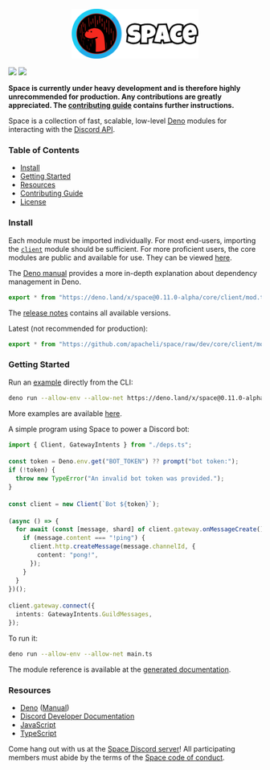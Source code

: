 <p align=center><img src=assets/preview.png width=50%></p>

[![](https://github.com/apacheli/Space/actions/workflows/ci.yaml/badge.svg)](https://github.com/apacheli/Space/actions/workflows/ci.yaml)
[![](https://canary.discord.com/api/guilds/812458966357377067/widget.png)](https://discord.gg/UQuA3EwXCV)

**Space is currently under heavy development and is therefore highly
unrecommended for production. Any contributions are greatly appreciated. The
[contributing guide](CONTRIBUTING.md) contains further instructions.**

Space is a collection of fast, scalable, low-level [Deno](https://deno.land/)
modules for interacting with the [Discord API](https://discord.dev/).

### Table of Contents

- [Install](#install)
- [Getting Started](#getting-started)
- [Resources](#resources)
- [Contributing Guide](CONTRIBUTING.md)
- [License](LICENSE.txt)

### Install

Each module must be imported individually. For most end-users, importing the
[`client`](core/client) module should be sufficient. For more proficient users,
the core modules are public and available for use. They can be viewed
[here](core).

The [Deno manual](https://deno.land/manual/examples/manage_dependencies)
provides a more in-depth explanation about dependency management in Deno.

```ts
export * from "https://deno.land/x/space@0.11.0-alpha/core/client/mod.ts";
```

The [release notes](RELEASES.md) contains all available versions.

Latest (not recommended for production):

```ts
export * from "https://github.com/apacheli/space/raw/dev/core/client/mod.ts";
```

### Getting Started

Run an [example](examples/example.ts) directly from the CLI:

```sh
deno run --allow-env --allow-net https://deno.land/x/space@0.11.0-alpha/examples/example.ts
```

More examples are available [here](examples).

A simple program using Space to power a Discord bot:

```ts
import { Client, GatewayIntents } from "./deps.ts";

const token = Deno.env.get("BOT_TOKEN") ?? prompt("bot token:");
if (!token) {
  throw new TypeError("An invalid bot token was provided.");
}

const client = new Client(`Bot ${token}`);

(async () => {
  for await (const [message, shard] of client.gateway.onMessageCreate()) {
    if (message.content === "!ping") {
      client.http.createMessage(message.channelId, {
        content: "pong!",
      });
    }
  }
})();

client.gateway.connect({
  intents: GatewayIntents.GuildMessages,
});
```

To run it:

```sh
deno run --allow-env --allow-net main.ts
```

The module reference is available at the
[generated documentation](https://doc.deno.land/https/deno.land/x/space@0.11.0-alpha/core/client/mod.ts).

### Resources

- [Deno](https://deno.land/) ([Manual](https://deno.land/manual))
- [Discord Developer Documentation](https://discord.dev/)
- [JavaScript](https://developer.mozilla.org/en-US/docs/Web/JavaScript)
- [TypeScript](https://www.typescriptlang.org/)

Come hang out with us at the
[Space Discord server](https://discord.gg/UQuA3EwXCV)! All participating members
must abide by the terms of the [Space code of conduct](CODE_OF_CONDUCT.md).
